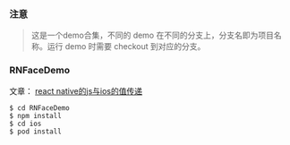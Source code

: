 ### 注意
> 这是一个demo合集，不同的 demo 在不同的分支上，分支名即为项目名称。运行 demo 时需要 checkout 到对应的分支。

### RNFaceDemo
文章： [react native的js与ios的值传递](https://lianglei777.github.io/post/202106131117/)
```
$ cd RNFaceDemo
$ npm install
$ cd ios
$ pod install
```
